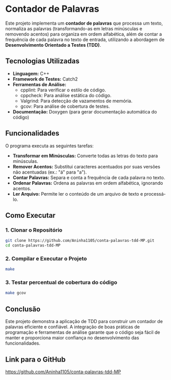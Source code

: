 # Contador de Palavras
Este projeto implementa um **contador de palavras** que processa um texto, normaliza as palavras (transformando-as em letras minúsculas e removendo acentos) para organiza em ordem alfabética, além de contar a frequência de cada palavra no texto de entrada, utilizando a abordagem de **Desenvolvimento Orientado a Testes (TDD)**.

## Tecnologias Utilizadas
- **Linguagem:** C++
- **Framework de Testes:** Catch2
- **Ferramentas de Análise:**
  - cpplint: Para verificar o estilo de código.
  - cppcheck: Para análise estática do código.
  - Valgrind: Para detecção de vazamentos de memória.
  - gcov: Para análise de cobertura de testes.
- **Documentação:** Doxygen (para gerar documentação automática do código)

## Funcionalidades
O programa executa as seguintes tarefas:
- **Transformar em Minúsculas:** Converte todas as letras do texto para minúsculas.
- **Remover Acentos:** Substitui caracteres acentuados por suas versões não acentuadas (ex.: "á" para "a").
- **Contar Palavras:** Separa e conta a frequência de cada palavra no texto.
- **Ordenar Palavras:** Ordena as palavras em ordem alfabética, ignorando acentos.
- **Ler Arquivo:** Permite ler o conteúdo de um arquivo de texto e processá-lo.

## Como Executar
### 1. Clonar o Repositório
```bash
git clone https://github.com/Aninha1105/conta-palavras-tdd-MP.git 
cd conta-palavras-tdd-MP
```
### 2. Compilar e Executar o Projeto
```bash
make
```
### 3. Testar percentual de cobertura do código
```bash
make gcov
```

## Conclusão
Este projeto demonstra a aplicação de TDD para construir um contador de palavras eficiente e confiável. A integração de boas práticas de programação e ferramentas de análise garante que o código seja fácil de manter e proporciona maior confiança no desenvolvimento das funcionalidades.

## Link para o GitHub
https://github.com/Aninha1105/conta-palavras-tdd-MP
